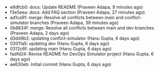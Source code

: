 - e6dfcb0: docs: Update README (Praveen Adapa, 9 minutes ago)
- f3e5eea: docs: Add FAQ section (Praveen Adapa, 27 minutes ago)
- ad1ca91: merge: Resolve all conflicts between main and conflict-simulator branches (Praveen Adapa, 39 minutes ago)
- 0b8834f: merge: Resolve all conflicts between main and dev branches (Praveen Adapa, 2 days ago)
- d3dd9b2: updating conflict-simulator (Hanu Gupta, 6 days ago)
- 02011a5: updating dev (Hanu Gupta, 6 days ago)
- 0312c6f: updating main (Hanu Gupta, 6 days ago)
- fadfd24: Revise README for DevOps Simulator project (Hanu Gupta, 6 days ago)
- ae630eb: Initial commit (Hanu Gupta, 6 days ago)